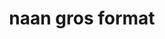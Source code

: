 ---
title: naan gros format
draft: false
layout: recettes
type: entree
categories:
  - Pain
region: inde
cuisson: Oui
temperature: Chaud
plate: 100
quantite_desc: 1 par personne
check: Oui
checkAlwaysOk: false
ingredients:
  sec: []
  lof:
    - title: Huile végétale
      quantite: 80
      unit: ml
    - title: Farine de blé
      quantite: 8
      unit: Kg
  epices:
    - title: Sel
      quantite: 80
      unit: grammes
  autres:
    - title: Eau
      quantite: 300
      unit: ml
    - title: Levure de boulanger
      quantite: 135
      unit: grammes
    - title: Levure chimique
      quantite: 35
      unit: grammes
  sucres:
    - title: sucre blanc
      quantite: 80
      unit: grammes
  frais:
    - title: kiri ou autre du genre
      quantite: 200
      unit: unité
    - title: Yaourt grec de vache
      quantite: 2
      unit: Kg
preparation: >-
  Mélanger tous les ingrédients secs : farine, levure de boulanger, levure
  chimique, sel & sucre.


  Faire un puit dans cette farine, et ajoutez les ingrédients liquides : huile, yaourt, eau.


  Pétrir la pâte 10 à 15 minutes.


  Laisser lever la pâte au minimum 1 h 30 dans un endroit tempéré en la recouvrant d'un torchon.


  Elle doit gonfler un max.


   Former
   100 petites boules de taille identique (pour 50 personnes, 2 par 
  personne), les étaler très finement au rouleau à pâtisserie fariné sur 

  le plan de travail fariné ou à la main.


  Déposer
   2 portions de vache qui rit sur un disque de pâte, en laissant, 
  disposez un second disque de pâte par dessus et soudez les bords en 

  appuyant bien avec les doigts.


  Passer le rouleau ou les mains sur la galette pour étaler la vache qui rit.


  Faire cuire 5 minutes le naan à la bilig, ou dans une poêle à crêpes ou au four à 180°.


  Servir chaud.


  \
publishDate: 2025-06-02T19:02:00.000Z
uuid: imjgjo7n
titleslug: naan-gros-format_imjgjo7n
---